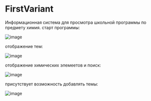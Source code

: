 # FirstVariant
Информационная система для просмотра школьной программы по предмету химия.
старт программы:

![image](https://github.com/oof229/-.01/assets/65393197/b770a8b2-9f1d-4206-bd1f-41a34c2b9a5b)

отображение тем:

![image](https://github.com/oof229/-.01/assets/65393197/60ecf3a7-89d7-417e-9be2-f83255866f86)

отображение химических элемеетов и поиск:

![image](https://github.com/oof229/-.01/assets/65393197/7657bda7-a68d-42be-9dbe-3bda520c57bb)

присутствует возможность добавлять темы:

![image](https://github.com/oof229/-.01/assets/65393197/63a9a6ca-2620-412e-994c-5655db7fa78e)

